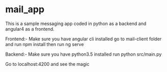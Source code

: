 # mail_app

This is a sample messaging app coded in python as a backend and angular4 as a frontend.

Frontend:-
Make sure you have angular cli installed
go to mail-client folder and run npm install
then run ng serve

Backend:-
Make sure you have python3.5 installed
run python src/main.py

Go to localhost:4200 and see the magic
